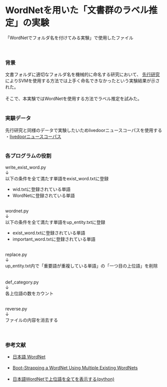 # WordNetを用いた「文書群のラベル推定」の実験
「WordNetでフォルダ名を付けてみる実験」で使用したファイル<br><br><br>

<h3>背景</h3>
文書フォルダに適切なフォルダ名を機械的に命名する研究において、
<a href="https://www.jstage.jst.go.jp/article/jceeek/2019/0/2019_580/_pdf">先行研究</a>
によりSVMを使用する方法では上手く命名できなかったという実験結果が示された。<br><br>
そこで、本実験ではWordNetを使用する方法でラベル推定を試みた。<br><br>


<h3>実験データ</h3>
先行研究と同様のデータで実験したいためlivedoorニュースコーパスを使用する<br>
・<a href="https://www.rondhuit.com/download.html">livedoorニュースコーパス</a><br><br>


<h3>各プログラムの役割</h3>
write_exist_word.py<br>
↓<br>
以下の条件を全て満たす単語をexist_word.txtに登録
<ul>
  <li>wid.txtに登録されている単語</li>
  <li>WordNetに登録されている単語</li><br>
</ul>

wordnet.py<br>
↓<br>
以下の条件を全て満たす単語をup_entity.txtに登録
<ul>
  <li>exist_word.txtに登録されている単語</li>
  <li>important_word.txtに登録されている単語</li><br>
</ul>

replace.py<br>
↓<br>
up_entity.txt内で「重要語が重複している単語」の「一つ目の上位語」を削除<br><br><br>
def_category.py<br>
↓<br>
各上位語の数をカウント<br><br>

reverse.py<br>
↓<br>
ファイルの内容を消去する<br><br><br>

<h3>参考文献</h3>
<ul>
  <li>
    <a href="https://bond-lab.github.io/wnja/jpn/index.html">日本語 WordNet</a>
  </li><br>
  <li>
    <a href="https://aclanthology.org/L08-1077/">Boot-Strapping a WordNet Using Multiple Existing WordNets</a>
  </li><br>
  <li>
    <a href="https://qiita.com/shunji-muto/items/e8a8794eaed5d0518f8f">日本語WordNetで上位語を全てを表示する(python)</a>
  </li><br>
</ul>

